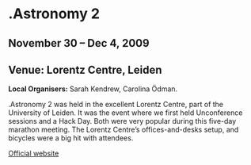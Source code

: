 # .Astronomy 2

## November 30 – Dec 4, 2009

## Venue: Lorentz Centre, Leiden

**Local Organisers:** Sarah Kendrew, Carolina Ödman.

.Astronomy 2 was held in the excellent Lorentz Centre, part of the University of Leiden. It was the event where we first held Unconference sessions and a Hack Day. Both were very popular during this five-day marathon meeting. The Lorentz Centre’s offices-and-desks setup, and bicycles were a big hit with attendees.

[Official website](http://dotastronomy.com/events/two/)
